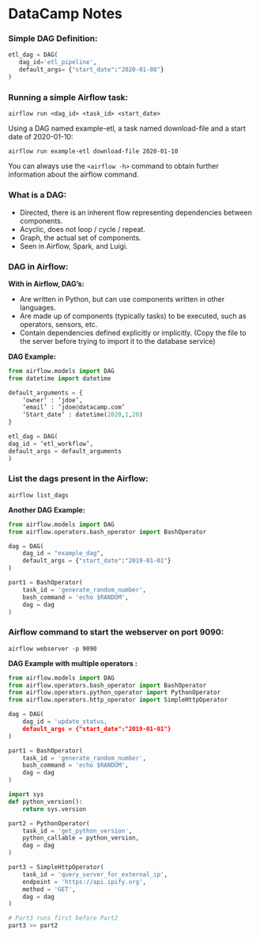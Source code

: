 # DataCamp Notes

### Simple DAG Definition:
 
```py
etl_dag = DAG(
   dag_id='etl_pipeline',
   default_args= {"start_date":"2020-01-08"}
)
```

### Running a simple Airflow task:
`airflow run <dag_id> <task_id> <start_date>` 

Using a DAG named example-etl, a task named download-file and a start date of 2020-01-10: 

```
airflow run example-etl download-file 2020-01-10
```

You can always use the `<airflow -h>` command to obtain further information about the airflow command.

### What is a DAG:
- Directed, there is an inherent flow representing dependencies between components.
- Acyclic, does not loop / cycle / repeat.
- Graph, the actual set of components.
- Seen in Airflow, Spark, and Luigi.

### DAG in Airflow:

**With in Airflow, DAG’s:**
- Are written in Python, but can use components written in other languages.
- Are made up of components (typically tasks) to be executed, such as operators, sensors, etc.
- Contain dependencies defined explicitly or implicitly. (Copy the file to the server before trying to import it to the database service)

**DAG Example:**

```py
from airflow.models import DAG
from datetime import datetime

default_arguments = {
	‘owner’ : ‘jdoe’,
	‘email’ : ‘jdoe@datacamp.com’
	‘Start_date’ : datetime(2020,1,20)
}

etl_dag = DAG( 
dag_id = ‘etl_workflow’, 
default_args = default_arguments 
)
```

### List the dags present in the Airflow:

`airflow list_dags`


**Another DAG Example:**
```py
from airflow.models import DAG
from airflow.operators.bash_operator import BashOperator

dag = DAG(
    dag_id = "example_dag",
    default_args = {"start_date":"2019-01-01"}
)

part1 = BashOperator(
    task_id = 'generate_random_number',
    bash_command = 'echo $RANDOM',
    dag = dag
)
```

### Airflow command to start the webserver on port 9090:
`airflow webserver -p 9090`

**DAG Example with multiple operators :**
```py
from airflow.models import DAG
from airflow.operators.bash_operator import BashOperator
from airflow.operators.python_operator import PythonOperator
from airflow.operators.http_operator import SimpleHttpOperator

dag = DAG(
    dag_id = 'update_status,
    default_args = {"start_date":"2019-01-01"}
)

part1 = BashOperator(
    task_id = 'generate_random_number',
    bash_command = 'echo $RANDOM',
    dag = dag
)

import sys
def python_version():
    return sys.version

part2 = PythonOperator(
    task_id = 'get_python_version',
    python_callable = python_version,
    dag = dag
)

part3 = SimpleHttpOperator(
    task_id = 'query_server_for_external_ip',
    endpoint = 'https://api.ipify.org',
    method = 'GET',
    dag = dag
)

# Part3 runs first before Part2
part3 >> part2
```

